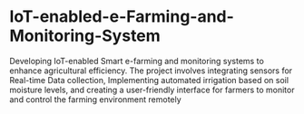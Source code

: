 # IoT-enabled-e-Farming-and-Monitoring-System
  Developing IoT-enabled Smart e-farming and monitoring systems to enhance agricultural efficiency. The project involves integrating sensors for Real-time Data collection, Implementing automated irrigation based on soil moisture levels, and creating a user-friendly interface for farmers to monitor and control the farming environment remotely
